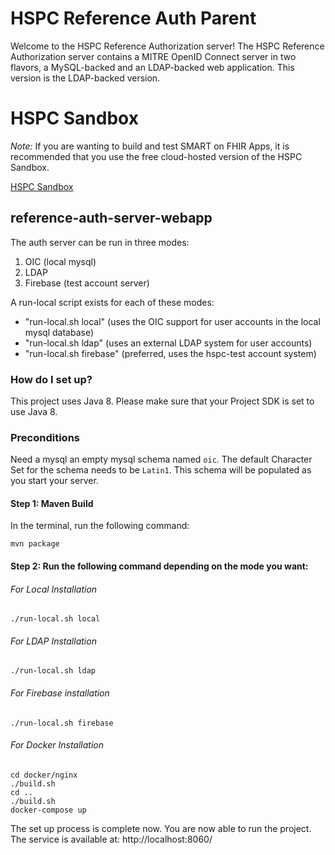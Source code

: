# HSPC Reference Auth Parent

Welcome to the HSPC Reference Authorization server!  The HSPC Reference Authorization server contains a MITRE OpenID Connect server in two flavors, a MySQL-backed and an LDAP-backed web application.  This version is the LDAP-backed version.

# HSPC Sandbox

*Note:* If you are wanting to build and test SMART on FHIR Apps, it is recommended that you use the free cloud-hosted version of the HSPC Sandbox.

[HSPC Sandbox](https://sandbox.hspconsortium.org)

## reference-auth-server-webapp

The auth server can be run in three modes:
 1. OIC (local mysql)
 2. LDAP
 3. Firebase (test account server)  
 
 A run-local script exists for each of these modes:

* "run-local.sh local" (uses the OIC support for user accounts in the local mysql database) 
* "run-local.sh ldap" (uses an external LDAP system for user accounts) 
* "run-local.sh firebase" (preferred, uses the hspc-test account system) 

### How do I set up?
This project uses Java 8.  Please make sure that your Project SDK is set to use Java 8.

### Preconditions
Need a mysql an empty mysql schema named `oic`. The default Character Set for the schema needs to be `Latin1`. This schema will be populated as you start your server.

#### Step 1: Maven Build
In the terminal, run the following command:

    mvn package

#### Step 2: Run the following command depending on the mode you want:
    
###### For Local Installation
 
`./run-local.sh local`

###### For LDAP Installation
`./run-local.sh ldap`

###### For Firebase installation
`./run-local.sh firebase`

###### For Docker Installation

    cd docker/nginx
    ./build.sh
    cd ..
    ./build.sh
    docker-compose up
    
The set up process is complete now. You are now able to run the project. 
The service is available at: 
    http://localhost:8060/

